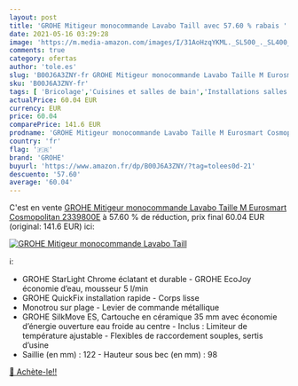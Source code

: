 ```yaml
---
layout: post
title: 'GROHE Mitigeur monocommande Lavabo Taill avec 57.60 % rabais '
date: 2021-05-16 03:29:28
image: 'https://m.media-amazon.com/images/I/31AoHzqYKML._SL500_._SL400_.jpg'
comments: true
category: ofertas
author: 'tole.es'
slug: 'B00J6A3ZNY-fr GROHE Mitigeur monocommande Lavabo Taille M Eurosmart...'
sku: 'B00J6A3ZNY-fr'
tags: [ 'Bricolage','Cuisines et salles de bain','Installations salles de bain','Robinets de lavabo pour salle de bain','grohe', ]
actualPrice: 60.04 EUR
currency: EUR
price: 60.04
comparePrice: 141.6 EUR
prodname: 'GROHE Mitigeur monocommande Lavabo Taille M Eurosmart Cosmopolitan 2339800E'
country: 'fr'
flag: '🇫🇷'
brand: 'GROHE'
buyurl: 'https://www.amazon.fr/dp/B00J6A3ZNY/?tag=tolees0d-21'
descuento: '57.60'
average: '60.04'
---
```


C'est en vente [GROHE Mitigeur monocommande Lavabo Taille M Eurosmart Cosmopolitan 2339800E](https://www.amazon.fr/dp/B00J6A3ZNY/?tag=tolees0d-21)  à  57.60 % de réduction, prix final  60.04 EUR (original: 141.6 EUR) ici:

[![GROHE Mitigeur monocommande Lavabo Taill](https://m.media-amazon.com/images/I/31AoHzqYKML._SL500_._SL400_.jpg)](https://www.amazon.fr/dp/B00J6A3ZNY/?tag=tolees0d-21)

ℹ️:

- GROHE StarLight Chrome éclatant et durable - GROHE EcoJoy économie d’eau, mousseur 5 l/min
- GROHE QuickFix installation rapide - Corps lisse
- Monotrou sur plage - Levier de commande métallique
- GROHE SilkMove ES, Cartouche en céramique 35 mm avec économie d’énergie ouverture eau froide au centre - Inclus : Limiteur de température ajustable - Flexibles de raccordement souples, sertis d’usine
- Saillie (en mm) : 122 - Hauteur sous bec (en mm) : 98

[🛒 Achète-le!!](https://www.amazon.fr/dp/B00J6A3ZNY/?tag=tolees0d-21)
